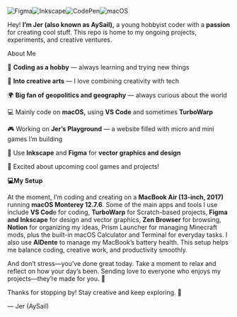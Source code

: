 ![Figma](https://img.shields.io/badge/figma-%23F24E1E.svg?style=for-the-badge&logo=figma&logoColor=white)![Inkscape](https://img.shields.io/badge/Inkscape-e0e0e0?style=for-the-badge&logo=inkscape&logoColor=080A13)![CodePen](https://img.shields.io/badge/Codepen-000000?style=for-the-badge&logo=codepen&logoColor=white)![macOS](https://img.shields.io/badge/mac%20os-000000?style=for-the-badge&logo=macos&logoColor=F0F0F0)
                                      

Hey! **I’m Jer (also known as AySail),** a young hobbyist coder with a **passion** for creating cool stuff. This repo is home to my ongoing projects, experiments, and creative ventures.

About Me

🌱 **Coding as a hobby** — always learning and trying new things

🎨 **Into creative arts** — I love combining creativity with tech

🌍 **Big fan of geopolitics and geography** — always curious about the world

💻 Mainly code on **macOS,** using **VS Code** and sometimes **TurboWarp**

🎮 Working on **Jer’s Playground** — a website filled with micro and mini games I’m building

🎨 Use **Inkscape** and **Figma** for **vector graphics and design**

🚀 Excited about upcoming cool games and projects!

**💻My Setup**

At the moment, I’m coding and creating on a **MacBook Air (13-inch, 2017)** running **macOS Monterey 12.7.6**. Some of the main apps and tools I use include **VS Cod**e for coding, **TurboWarp** for Scratch-based projects, **Figma and Inkscape** for design and vector graphics, **Zen Browser** for browsing, **Notion** for organizing my ideas, Prism Launcher for managing Minecraft mods, plus the built-in macOS Calculator and Terminal for everyday tasks. I also use **AlDente** to manage my MacBook’s battery health. This setup helps me balance coding, creative work, and productivity smoothly.

And don’t stress—you’ve done great today. Take a moment to relax and reflect on how your day’s been. Sending love to everyone who enjoys my projects—they’re made for you. 💙

Thanks for stopping by! Stay creative and keep exploring. 🚀

— Jer (AySail)
